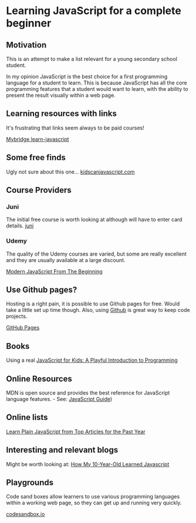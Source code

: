 # Learning JavaScript for a complete beginner

## Motivation

This is an attempt to make a list relevant for a young secondary school student. 

In my opinion JavaScript is the best choice for a first programming language for a student to learn. This is because JavaScript has all the core programming features that a student would want to learn, with the ability to present the result visually within a web page.


## Learning resources with links

It's frustrating that links seem always to be paid courses!

[Mybridge learn-javascript](https://github.com/Mybridge/learn-javascript)


## Some free finds

Ugly not sure about this one...
[kidscanjavascript.com](http://kidscanjavascript.com/)


## Course Providers

### Juni

The initial free course is worth looking at although will have to enter card details.
[juni](https://junilearning.com/blog/guide/best-javascript-projects-for-kids/)

### Udemy

The quality of the Udemy courses are varied, but some are really excellent and they are usually available at a large discount.

[Modern JavaScript From The Beginning](https://www.udemy.com/course/modern-javascript-from-the-beginning/?LSNPUBID=QZaBth%2FyPOQ&ranEAID=QZaBth%2FyPOQ&ranMID=39197&ranSiteID=QZaBth_yPOQ-mlP.s5MF.L2iKikkJi1evw&utm_medium=udemyads&utm_source=aff-campaign)


## Use Github pages?

Hosting is a right pain, it is possible to use Github pages for free. Would take a little set up time though. Also, using [Github](https://codesandbox.io/) is great way to keep code projects.

[GitHub Pages](https://codesandbox.io/)


## Books

Using a real 
[JavaScript for Kids: A Playful Introduction to Programming](https://www.amazon.co.uk/JavaScript-Kids-Playful-Introduction-Programming/dp/1593274084/ref=sr_1_3?crid=233S1BA3H3ET6&keywords=JavaScript+for+Kids%3A+A+Playful+Introduction+to+Programming&qid=1655627110&sprefix=javascript+for+kids+a+playful+introduction+to+programming%2Caps%2C317&sr=8-3)


## Online Resources

MDN is open source and provides the best reference for JavaScript language features. - See: [JavaScript Guide](https://developer.mozilla.org/en-US/docs/Web/JavaScript/Guide))


## Online lists

[Learn Plain JavaScript from Top Articles for the Past Year](https://github.com/Mybridge/learn-javascript)


## Interesting and relevant blogs

Might be worth looking at:
[How My 10-Year-Old Learned Javascript](https://hackernoon.com/how-my-10-year-old-learned-javascript-d8782b586db7)


## Playgrounds

Code sand boxes allow learners to use various programming languages within a working web page, so they can get up and running very quickly.

[codesandbox.io](https://codesandbox.io/)
